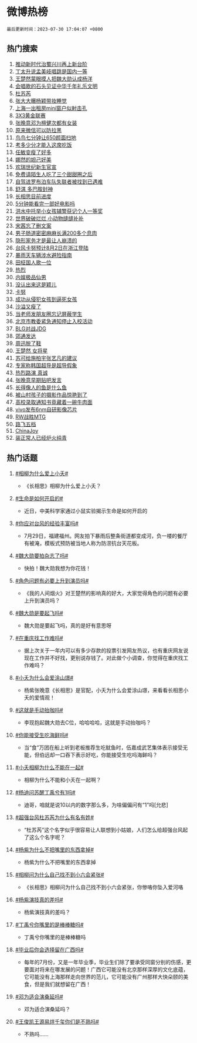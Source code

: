 # 微博热榜

`最后更新时间：2023-07-30 17:04:07 +0800`

## 热门搜索

1. [推动新时代治蜀兴川再上新台阶](https://m.weibo.cn/search?containerid=100103type%3D1%26t%3D10%26q%3D%23%E6%8E%A8%E5%8A%A8%E6%96%B0%E6%97%B6%E4%BB%A3%E6%B2%BB%E8%9C%80%E5%85%B4%E5%B7%9D%E5%86%8D%E4%B8%8A%E6%96%B0%E5%8F%B0%E9%98%B6%23&stream_entry_id=51&isnewpage=1&extparam=seat%3D1%26cate%3D10103%26dgr%3D0%26stream_entry_id%3D51%26filter_type%3Drealtimehot%26pos%3D0%26c_type%3D51%26display_time%3D1690707845%26pre_seqid%3D169070784573206408136&luicode=10000011&lfid=106003type%253D25%2526t%253D3%2526disable_hot%253D1%2526filter_type%253Drealtimehot)
1. [丁太升说孟美岐唱跳是国内一等](https://m.weibo.cn/search?containerid=100103type%3D1%26t%3D10%26q%3D%23%E4%B8%81%E5%A4%AA%E5%8D%87%E8%AF%B4%E5%AD%9F%E7%BE%8E%E5%B2%90%E5%94%B1%E8%B7%B3%E6%98%AF%E5%9B%BD%E5%86%85%E4%B8%80%E7%AD%89%23&stream_entry_id=31&isnewpage=1&extparam=seat%3D1%26cate%3D5001%26lcate%3D5001%26realpos%3D1%26filter_type%3Drealtimehot%26c_type%3D31%26dgr%3D0%26band_rank%3D1%26stream_entry_id%3D31%26q%3D%2523%25E4%25B8%2581%25E5%25A4%25AA%25E5%258D%2587%25E8%25AF%25B4%25E5%25AD%259F%25E7%25BE%258E%25E5%25B2%2590%25E5%2594%25B1%25E8%25B7%25B3%25E6%2598%25AF%25E5%259B%25BD%25E5%2586%2585%25E4%25B8%2580%25E7%25AD%2589%2523%26pos%3D0%26flag%3D2%26display_time%3D1690707845%26pre_seqid%3D169070784573206408136&luicode=10000011&lfid=106003type%253D25%2526t%253D3%2526disable_hot%253D1%2526filter_type%253Drealtimehot)
1. [王楚然蒙眼摸人把魏大勋认成杨洋](https://m.weibo.cn/search?containerid=100103type%3D1%26t%3D10%26q%3D%23%E7%8E%8B%E6%A5%9A%E7%84%B6%E8%92%99%E7%9C%BC%E6%91%B8%E4%BA%BA%E6%8A%8A%E9%AD%8F%E5%A4%A7%E5%8B%8B%E8%AE%A4%E6%88%90%E6%9D%A8%E6%B4%8B%23&stream_entry_id=31&isnewpage=1&extparam=seat%3D1%26cate%3D5001%26lcate%3D5001%26realpos%3D2%26filter_type%3Drealtimehot%26c_type%3D31%26dgr%3D0%26band_rank%3D2%26stream_entry_id%3D31%26q%3D%2523%25E7%258E%258B%25E6%25A5%259A%25E7%2584%25B6%25E8%2592%2599%25E7%259C%25BC%25E6%2591%25B8%25E4%25BA%25BA%25E6%258A%258A%25E9%25AD%258F%25E5%25A4%25A7%25E5%258B%258B%25E8%25AE%25A4%25E6%2588%2590%25E6%259D%25A8%25E6%25B4%258B%2523%26pos%3D1%26flag%3D1%26display_time%3D1690707845%26pre_seqid%3D169070784573206408136&luicode=10000011&lfid=106003type%253D25%2526t%253D3%2526disable_hot%253D1%2526filter_type%253Drealtimehot)
1. [会唱歌的石头见证中华千年礼乐文明](https://m.weibo.cn/search?containerid=100103type%3D1%26t%3D10%26q%3D%23%E4%BC%9A%E5%94%B1%E6%AD%8C%E7%9A%84%E7%9F%B3%E5%A4%B4%E8%A7%81%E8%AF%81%E4%B8%AD%E5%8D%8E%E5%8D%83%E5%B9%B4%E7%A4%BC%E4%B9%90%E6%96%87%E6%98%8E%23&stream_entry_id=31&isnewpage=1&extparam=seat%3D1%26cate%3D5001%26lcate%3D5001%26realpos%3D3%26filter_type%3Drealtimehot%26c_type%3D31%26dgr%3D0%26band_rank%3D3%26stream_entry_id%3D31%26q%3D%2523%25E4%25BC%259A%25E5%2594%25B1%25E6%25AD%258C%25E7%259A%2584%25E7%259F%25B3%25E5%25A4%25B4%25E8%25A7%2581%25E8%25AF%2581%25E4%25B8%25AD%25E5%258D%258E%25E5%258D%2583%25E5%25B9%25B4%25E7%25A4%25BC%25E4%25B9%2590%25E6%2596%2587%25E6%2598%258E%2523%26pos%3D2%26flag%3D0%26display_time%3D1690707845%26pre_seqid%3D169070784573206408136&luicode=10000011&lfid=106003type%253D25%2526t%253D3%2526disable_hot%253D1%2526filter_type%253Drealtimehot)
1. [杜苏芮](https://m.weibo.cn/search?containerid=100103type%3D1%26t%3D10%26q%3D%E6%9D%9C%E8%8B%8F%E8%8A%AE&stream_entry_id=31&isnewpage=1&extparam=seat%3D1%26cate%3D5001%26lcate%3D5001%26realpos%3D4%26filter_type%3Drealtimehot%26c_type%3D31%26dgr%3D0%26band_rank%3D4%26stream_entry_id%3D31%26q%3D%25E6%259D%259C%25E8%258B%258F%25E8%258A%25AE%26pos%3D3%26flag%3D1%26display_time%3D1690707845%26pre_seqid%3D169070784573206408136&luicode=10000011&lfid=106003type%253D25%2526t%253D3%2526disable_hot%253D1%2526filter_type%253Drealtimehot)
1. [张大大曝杨颖带妆睡觉](https://m.weibo.cn/search?containerid=100103type%3D1%26t%3D10%26q%3D%23%E5%BC%A0%E5%A4%A7%E5%A4%A7%E6%9B%9D%E6%9D%A8%E9%A2%96%E5%B8%A6%E5%A6%86%E7%9D%A1%E8%A7%89%23&stream_entry_id=31&isnewpage=1&extparam=seat%3D1%26cate%3D5001%26lcate%3D5001%26realpos%3D5%26filter_type%3Drealtimehot%26c_type%3D31%26dgr%3D0%26band_rank%3D5%26stream_entry_id%3D31%26q%3D%2523%25E5%25BC%25A0%25E5%25A4%25A7%25E5%25A4%25A7%25E6%259B%259D%25E6%259D%25A8%25E9%25A2%2596%25E5%25B8%25A6%25E5%25A6%2586%25E7%259D%25A1%25E8%25A7%2589%2523%26pos%3D4%26flag%3D2%26display_time%3D1690707845%26pre_seqid%3D169070784573206408136&luicode=10000011&lfid=106003type%253D25%2526t%253D3%2526disable_hot%253D1%2526filter_type%253Drealtimehot)
1. [上海一出租房mini窗户似射击孔](https://m.weibo.cn/search?containerid=100103type%3D1%26t%3D10%26q%3D%23%E4%B8%8A%E6%B5%B7%E4%B8%80%E5%87%BA%E7%A7%9F%E6%88%BFmini%E7%AA%97%E6%88%B7%E4%BC%BC%E5%B0%84%E5%87%BB%E5%AD%94%23&stream_entry_id=31&isnewpage=1&extparam=seat%3D1%26cate%3D5001%26lcate%3D5001%26realpos%3D6%26filter_type%3Drealtimehot%26c_type%3D31%26dgr%3D0%26band_rank%3D6%26stream_entry_id%3D31%26q%3D%2523%25E4%25B8%258A%25E6%25B5%25B7%25E4%25B8%2580%25E5%2587%25BA%25E7%25A7%259F%25E6%2588%25BFmini%25E7%25AA%2597%25E6%2588%25B7%25E4%25BC%25BC%25E5%25B0%2584%25E5%2587%25BB%25E5%25AD%2594%2523%26pos%3D5%26flag%3D2%26display_time%3D1690707845%26pre_seqid%3D169070784573206408136&luicode=10000011&lfid=106003type%253D25%2526t%253D3%2526disable_hot%253D1%2526filter_type%253Drealtimehot)
1. [3X3黄金联赛](https://m.weibo.cn/search?containerid=100103type%3D1%26t%3D10%26q%3D%233X3%E9%BB%84%E9%87%91%E8%81%94%E8%B5%9B%23&stream_entry_id=31&isnewpage=1&extparam=seat%3D1%26cate%3D5001%26lcate%3D5001%26filter_type%3Drealtimehot%26adid%3D197834%26q%3D%25233X3%25E9%25BB%2584%25E9%2587%2591%25E8%2581%2594%25E8%25B5%259B%2523%26dgr%3D0%26c_type%3D31%26is_ad_pos%3D1%26topic_ad%3D1%26stream_entry_id%3D31%26band_rank%3D7%26pos%3D6%26display_time%3D1690707845%26pre_seqid%3D169070784573206408136&luicode=10000011&lfid=106003type%253D25%2526t%253D3%2526disable_hot%253D1%2526filter_type%253Drealtimehot)
1. [张晚意邓为檀健次都有女装](https://m.weibo.cn/search?containerid=100103type%3D1%26t%3D10%26q%3D%23%E5%BC%A0%E6%99%9A%E6%84%8F%E9%82%93%E4%B8%BA%E6%AA%80%E5%81%A5%E6%AC%A1%E9%83%BD%E6%9C%89%E5%A5%B3%E8%A3%85%23&stream_entry_id=31&isnewpage=1&extparam=seat%3D1%26cate%3D5001%26lcate%3D5001%26realpos%3D7%26filter_type%3Drealtimehot%26c_type%3D31%26dgr%3D0%26band_rank%3D7%26stream_entry_id%3D31%26q%3D%2523%25E5%25BC%25A0%25E6%2599%259A%25E6%2584%258F%25E9%2582%2593%25E4%25B8%25BA%25E6%25AA%2580%25E5%2581%25A5%25E6%25AC%25A1%25E9%2583%25BD%25E6%259C%2589%25E5%25A5%25B3%25E8%25A3%2585%2523%26pos%3D7%26flag%3D1%26display_time%3D1690707845%26pre_seqid%3D169070784573206408136&luicode=10000011&lfid=106003type%253D25%2526t%253D3%2526disable_hot%253D1%2526filter_type%253Drealtimehot)
1. [原来微信可以防拉黑](https://m.weibo.cn/search?containerid=100103type%3D1%26t%3D10%26q%3D%23%E5%8E%9F%E6%9D%A5%E5%BE%AE%E4%BF%A1%E5%8F%AF%E4%BB%A5%E9%98%B2%E6%8B%89%E9%BB%91%23&stream_entry_id=31&isnewpage=1&extparam=seat%3D1%26cate%3D5001%26lcate%3D5001%26realpos%3D8%26filter_type%3Drealtimehot%26c_type%3D31%26dgr%3D0%26band_rank%3D8%26stream_entry_id%3D31%26q%3D%2523%25E5%258E%259F%25E6%259D%25A5%25E5%25BE%25AE%25E4%25BF%25A1%25E5%258F%25AF%25E4%25BB%25A5%25E9%2598%25B2%25E6%258B%2589%25E9%25BB%2591%2523%26pos%3D8%26flag%3D16%26display_time%3D1690707845%26pre_seqid%3D169070784573206408136&luicode=10000011&lfid=106003type%253D25%2526t%253D3%2526disable_hot%253D1%2526filter_type%253Drealtimehot)
1. [鸟鸟七分钟让650颜面扫地](https://m.weibo.cn/search?containerid=100103type%3D1%26t%3D10%26q%3D%23%E9%B8%9F%E9%B8%9F%E4%B8%83%E5%88%86%E9%92%9F%E8%AE%A9650%E9%A2%9C%E9%9D%A2%E6%89%AB%E5%9C%B0%23&stream_entry_id=31&isnewpage=1&extparam=seat%3D1%26cate%3D5001%26lcate%3D5001%26realpos%3D9%26filter_type%3Drealtimehot%26c_type%3D31%26dgr%3D0%26band_rank%3D9%26stream_entry_id%3D31%26q%3D%2523%25E9%25B8%259F%25E9%25B8%259F%25E4%25B8%2583%25E5%2588%2586%25E9%2592%259F%25E8%25AE%25A9650%25E9%25A2%259C%25E9%259D%25A2%25E6%2589%25AB%25E5%259C%25B0%2523%26pos%3D9%26flag%3D0%26display_time%3D1690707845%26pre_seqid%3D169070784573206408136&luicode=10000011&lfid=106003type%253D25%2526t%253D3%2526disable_hot%253D1%2526filter_type%253Drealtimehot)
1. [考多少分才能入这席吃饭](https://m.weibo.cn/search?containerid=100103type%3D1%26t%3D10%26q%3D%23%E8%80%83%E5%A4%9A%E5%B0%91%E5%88%86%E6%89%8D%E8%83%BD%E5%85%A5%E8%BF%99%E5%B8%AD%E5%90%83%E9%A5%AD%23&stream_entry_id=31&isnewpage=1&extparam=seat%3D1%26cate%3D5001%26lcate%3D5001%26realpos%3D10%26filter_type%3Drealtimehot%26c_type%3D31%26dgr%3D0%26band_rank%3D10%26stream_entry_id%3D31%26q%3D%2523%25E8%2580%2583%25E5%25A4%259A%25E5%25B0%2591%25E5%2588%2586%25E6%2589%258D%25E8%2583%25BD%25E5%2585%25A5%25E8%25BF%2599%25E5%25B8%25AD%25E5%2590%2583%25E9%25A5%25AD%2523%26pos%3D10%26flag%3D0%26display_time%3D1690707845%26pre_seqid%3D169070784573206408136&luicode=10000011&lfid=106003type%253D25%2526t%253D3%2526disable_hot%253D1%2526filter_type%253Drealtimehot)
1. [任敏变瘦了好多](https://m.weibo.cn/search?containerid=100103type%3D1%26t%3D10%26q%3D%23%E4%BB%BB%E6%95%8F%E5%8F%98%E7%98%A6%E4%BA%86%E5%A5%BD%E5%A4%9A%23&stream_entry_id=31&isnewpage=1&extparam=seat%3D1%26cate%3D5001%26lcate%3D5001%26realpos%3D11%26filter_type%3Drealtimehot%26c_type%3D31%26dgr%3D0%26band_rank%3D11%26stream_entry_id%3D31%26q%3D%2523%25E4%25BB%25BB%25E6%2595%258F%25E5%258F%2598%25E7%2598%25A6%25E4%25BA%2586%25E5%25A5%25BD%25E5%25A4%259A%2523%26pos%3D11%26flag%3D1%26display_time%3D1690707845%26pre_seqid%3D169070784573206408136&luicode=10000011&lfid=106003type%253D25%2526t%253D3%2526disable_hot%253D1%2526filter_type%253Drealtimehot)
1. [娜然的妲己好美](https://m.weibo.cn/search?containerid=100103type%3D1%26t%3D10%26q%3D%E5%A8%9C%E7%84%B6%E7%9A%84%E5%A6%B2%E5%B7%B1%E5%A5%BD%E7%BE%8E&stream_entry_id=31&isnewpage=1&extparam=seat%3D1%26cate%3D5001%26lcate%3D5001%26realpos%3D12%26filter_type%3Drealtimehot%26c_type%3D31%26dgr%3D0%26band_rank%3D12%26stream_entry_id%3D31%26q%3D%25E5%25A8%259C%25E7%2584%25B6%25E7%259A%2584%25E5%25A6%25B2%25E5%25B7%25B1%25E5%25A5%25BD%25E7%25BE%258E%26pos%3D12%26flag%3D1%26display_time%3D1690707845%26pre_seqid%3D169070784573206408136&luicode=10000011&lfid=106003type%253D25%2526t%253D3%2526disable_hot%253D1%2526filter_type%253Drealtimehot)
1. [欢瑞世纪新生官宣](https://m.weibo.cn/search?containerid=100103type%3D1%26t%3D10%26q%3D%23%E6%AC%A2%E7%91%9E%E4%B8%96%E7%BA%AA%E6%96%B0%E7%94%9F%E5%AE%98%E5%AE%A3%23&stream_entry_id=31&isnewpage=1&extparam=seat%3D1%26cate%3D5001%26lcate%3D5001%26realpos%3D13%26filter_type%3Drealtimehot%26c_type%3D31%26dgr%3D0%26band_rank%3D13%26stream_entry_id%3D31%26q%3D%2523%25E6%25AC%25A2%25E7%2591%259E%25E4%25B8%2596%25E7%25BA%25AA%25E6%2596%25B0%25E7%2594%259F%25E5%25AE%2598%25E5%25AE%25A3%2523%26pos%3D13%26flag%3D0%26display_time%3D1690707845%26pre_seqid%3D169070784573206408136&luicode=10000011&lfid=106003type%253D25%2526t%253D3%2526disable_hot%253D1%2526filter_type%253Drealtimehot)
1. [免费请陌生人吃了三个甜甜圈之后](https://m.weibo.cn/search?containerid=100103type%3D1%26t%3D10%26q%3D%E5%85%8D%E8%B4%B9%E8%AF%B7%E9%99%8C%E7%94%9F%E4%BA%BA%E5%90%83%E4%BA%86%E4%B8%89%E4%B8%AA%E7%94%9C%E7%94%9C%E5%9C%88%E4%B9%8B%E5%90%8E&stream_entry_id=31&isnewpage=1&extparam=seat%3D1%26cate%3D5001%26lcate%3D5001%26realpos%3D14%26filter_type%3Drealtimehot%26c_type%3D31%26dgr%3D0%26band_rank%3D14%26stream_entry_id%3D31%26q%3D%25E5%2585%258D%25E8%25B4%25B9%25E8%25AF%25B7%25E9%2599%258C%25E7%2594%259F%25E4%25BA%25BA%25E5%2590%2583%25E4%25BA%2586%25E4%25B8%2589%25E4%25B8%25AA%25E7%2594%259C%25E7%2594%259C%25E5%259C%2588%25E4%25B9%258B%25E5%2590%258E%26pos%3D14%26flag%3D0%26display_time%3D1690707845%26pre_seqid%3D169070784573206408136&luicode=10000011&lfid=106003type%253D25%2526t%253D3%2526disable_hot%253D1%2526filter_type%253Drealtimehot)
1. [自驾进罗布泊车队失联者被找到已遇难](https://m.weibo.cn/search?containerid=100103type%3D1%26t%3D10%26q%3D%23%E8%87%AA%E9%A9%BE%E8%BF%9B%E7%BD%97%E5%B8%83%E6%B3%8A%E8%BD%A6%E9%98%9F%E5%A4%B1%E8%81%94%E8%80%85%E8%A2%AB%E6%89%BE%E5%88%B0%E5%B7%B2%E9%81%87%E9%9A%BE%23&stream_entry_id=31&isnewpage=1&extparam=seat%3D1%26cate%3D5001%26lcate%3D5001%26realpos%3D15%26filter_type%3Drealtimehot%26c_type%3D31%26dgr%3D0%26band_rank%3D15%26stream_entry_id%3D31%26q%3D%2523%25E8%2587%25AA%25E9%25A9%25BE%25E8%25BF%259B%25E7%25BD%2597%25E5%25B8%2583%25E6%25B3%258A%25E8%25BD%25A6%25E9%2598%259F%25E5%25A4%25B1%25E8%2581%2594%25E8%2580%2585%25E8%25A2%25AB%25E6%2589%25BE%25E5%2588%25B0%25E5%25B7%25B2%25E9%2581%2587%25E9%259A%25BE%2523%26pos%3D15%26flag%3D0%26display_time%3D1690707845%26pre_seqid%3D169070784573206408136&luicode=10000011&lfid=106003type%253D25%2526t%253D3%2526disable_hot%253D1%2526filter_type%253Drealtimehot)
1. [舒淇 多巴胺封神](https://m.weibo.cn/search?containerid=100103type%3D1%26t%3D10%26q%3D%E8%88%92%E6%B7%87+%E5%A4%9A%E5%B7%B4%E8%83%BA%E5%B0%81%E7%A5%9E&stream_entry_id=31&isnewpage=1&extparam=seat%3D1%26cate%3D5001%26lcate%3D5001%26realpos%3D16%26filter_type%3Drealtimehot%26c_type%3D31%26dgr%3D0%26band_rank%3D16%26stream_entry_id%3D31%26q%3D%25E8%2588%2592%25E6%25B7%2587%2520%25E5%25A4%259A%25E5%25B7%25B4%25E8%2583%25BA%25E5%25B0%2581%25E7%25A5%259E%26pos%3D16%26flag%3D0%26display_time%3D1690707845%26pre_seqid%3D169070784573206408136&luicode=10000011&lfid=106003type%253D25%2526t%253D3%2526disable_hot%253D1%2526filter_type%253Drealtimehot)
1. [长相思目前进度](https://m.weibo.cn/search?containerid=100103type%3D1%26t%3D10%26q%3D%23%E9%95%BF%E7%9B%B8%E6%80%9D%E7%9B%AE%E5%89%8D%E8%BF%9B%E5%BA%A6%23&stream_entry_id=31&isnewpage=1&extparam=seat%3D1%26cate%3D5001%26lcate%3D5001%26realpos%3D17%26filter_type%3Drealtimehot%26c_type%3D31%26dgr%3D0%26band_rank%3D17%26stream_entry_id%3D31%26q%3D%2523%25E9%2595%25BF%25E7%259B%25B8%25E6%2580%259D%25E7%259B%25AE%25E5%2589%258D%25E8%25BF%259B%25E5%25BA%25A6%2523%26pos%3D17%26flag%3D0%26display_time%3D1690707845%26pre_seqid%3D169070784573206408136&luicode=10000011&lfid=106003type%253D25%2526t%253D3%2526disable_hot%253D1%2526filter_type%253Drealtimehot)
1. [5分钟能看完一部好电影吗](https://m.weibo.cn/search?containerid=100103type%3D1%26t%3D10%26q%3D%235%E5%88%86%E9%92%9F%E8%83%BD%E7%9C%8B%E5%AE%8C%E4%B8%80%E9%83%A8%E5%A5%BD%E7%94%B5%E5%BD%B1%E5%90%97%23&stream_entry_id=31&isnewpage=1&extparam=seat%3D1%26cate%3D5001%26lcate%3D5001%26realpos%3D18%26filter_type%3Drealtimehot%26c_type%3D31%26dgr%3D0%26adid%3D197947%26band_rank%3D18%26stream_entry_id%3D31%26q%3D%25235%25E5%2588%2586%25E9%2592%259F%25E8%2583%25BD%25E7%259C%258B%25E5%25AE%258C%25E4%25B8%2580%25E9%2583%25A8%25E5%25A5%25BD%25E7%2594%25B5%25E5%25BD%25B1%25E5%2590%2597%2523%26pos%3D18%26flag%3D0%26display_time%3D1690707845%26pre_seqid%3D169070784573206408136&luicode=10000011&lfid=106003type%253D25%2526t%253D3%2526disable_hot%253D1%2526filter_type%253Drealtimehot)
1. [洪水中托举小女孩辅警获记个人一等奖](https://m.weibo.cn/search?containerid=100103type%3D1%26t%3D10%26q%3D%23%E6%B4%AA%E6%B0%B4%E4%B8%AD%E6%89%98%E4%B8%BE%E5%B0%8F%E5%A5%B3%E5%AD%A9%E8%BE%85%E8%AD%A6%E8%8E%B7%E8%AE%B0%E4%B8%AA%E4%BA%BA%E4%B8%80%E7%AD%89%E5%A5%96%23&stream_entry_id=31&isnewpage=1&extparam=seat%3D1%26cate%3D5001%26lcate%3D5001%26realpos%3D19%26filter_type%3Drealtimehot%26c_type%3D31%26dgr%3D0%26band_rank%3D19%26stream_entry_id%3D31%26q%3D%2523%25E6%25B4%25AA%25E6%25B0%25B4%25E4%25B8%25AD%25E6%2589%2598%25E4%25B8%25BE%25E5%25B0%258F%25E5%25A5%25B3%25E5%25AD%25A9%25E8%25BE%2585%25E8%25AD%25A6%25E8%258E%25B7%25E8%25AE%25B0%25E4%25B8%25AA%25E4%25BA%25BA%25E4%25B8%2580%25E7%25AD%2589%25E5%25A5%2596%2523%26pos%3D19%26flag%3D32768%26display_time%3D1690707845%26pre_seqid%3D169070784573206408136&luicode=10000011&lfid=106003type%253D25%2526t%253D3%2526disable_hot%253D1%2526filter_type%253Drealtimehot)
1. [世界破破烂烂 小动物缝缝补补](https://m.weibo.cn/search?containerid=100103type%3D1%26t%3D10%26q%3D%E4%B8%96%E7%95%8C%E7%A0%B4%E7%A0%B4%E7%83%82%E7%83%82+%E5%B0%8F%E5%8A%A8%E7%89%A9%E7%BC%9D%E7%BC%9D%E8%A1%A5%E8%A1%A5&stream_entry_id=31&isnewpage=1&extparam=seat%3D1%26cate%3D5001%26lcate%3D5001%26realpos%3D20%26filter_type%3Drealtimehot%26c_type%3D31%26dgr%3D0%26band_rank%3D20%26stream_entry_id%3D31%26q%3D%25E4%25B8%2596%25E7%2595%258C%25E7%25A0%25B4%25E7%25A0%25B4%25E7%2583%2582%25E7%2583%2582%2520%25E5%25B0%258F%25E5%258A%25A8%25E7%2589%25A9%25E7%25BC%259D%25E7%25BC%259D%25E8%25A1%25A5%25E8%25A1%25A5%26pos%3D20%26flag%3D0%26display_time%3D1690707845%26pre_seqid%3D169070784573206408136&luicode=10000011&lfid=106003type%253D25%2526t%253D3%2526disable_hot%253D1%2526filter_type%253Drealtimehot)
1. [宋茜忘了删文案](https://m.weibo.cn/search?containerid=100103type%3D1%26t%3D10%26q%3D%23%E5%AE%8B%E8%8C%9C%E5%BF%98%E4%BA%86%E5%88%A0%E6%96%87%E6%A1%88%23&stream_entry_id=31&isnewpage=1&extparam=seat%3D1%26cate%3D5001%26lcate%3D5001%26realpos%3D21%26filter_type%3Drealtimehot%26c_type%3D31%26dgr%3D0%26band_rank%3D21%26stream_entry_id%3D31%26q%3D%2523%25E5%25AE%258B%25E8%258C%259C%25E5%25BF%2598%25E4%25BA%2586%25E5%2588%25A0%25E6%2596%2587%25E6%25A1%2588%2523%26pos%3D21%26flag%3D0%26display_time%3D1690707845%26pre_seqid%3D169070784573206408136&luicode=10000011&lfid=106003type%253D25%2526t%253D3%2526disable_hot%253D1%2526filter_type%253Drealtimehot)
1. [男子肠道密密麻麻长满200多个息肉](https://m.weibo.cn/search?containerid=100103type%3D1%26t%3D10%26q%3D%23%E7%94%B7%E5%AD%90%E8%82%A0%E9%81%93%E5%AF%86%E5%AF%86%E9%BA%BB%E9%BA%BB%E9%95%BF%E6%BB%A1200%E5%A4%9A%E4%B8%AA%E6%81%AF%E8%82%89%23&stream_entry_id=31&isnewpage=1&extparam=seat%3D1%26cate%3D5001%26lcate%3D5001%26realpos%3D22%26filter_type%3Drealtimehot%26c_type%3D31%26dgr%3D0%26band_rank%3D22%26stream_entry_id%3D31%26q%3D%2523%25E7%2594%25B7%25E5%25AD%2590%25E8%2582%25A0%25E9%2581%2593%25E5%25AF%2586%25E5%25AF%2586%25E9%25BA%25BB%25E9%25BA%25BB%25E9%2595%25BF%25E6%25BB%25A1200%25E5%25A4%259A%25E4%25B8%25AA%25E6%2581%25AF%25E8%2582%2589%2523%26pos%3D22%26flag%3D0%26display_time%3D1690707845%26pre_seqid%3D169070784573206408136&luicode=10000011&lfid=106003type%253D25%2526t%253D3%2526disable_hot%253D1%2526filter_type%253Drealtimehot)
1. [隐形家务才是最让人崩溃的](https://m.weibo.cn/search?containerid=100103type%3D1%26t%3D10%26q%3D%23%E9%9A%90%E5%BD%A2%E5%AE%B6%E5%8A%A1%E6%89%8D%E6%98%AF%E6%9C%80%E8%AE%A9%E4%BA%BA%E5%B4%A9%E6%BA%83%E7%9A%84%23&stream_entry_id=31&isnewpage=1&extparam=seat%3D1%26cate%3D5001%26lcate%3D5001%26realpos%3D23%26filter_type%3Drealtimehot%26c_type%3D31%26dgr%3D0%26band_rank%3D23%26stream_entry_id%3D31%26q%3D%2523%25E9%259A%2590%25E5%25BD%25A2%25E5%25AE%25B6%25E5%258A%25A1%25E6%2589%258D%25E6%2598%25AF%25E6%259C%2580%25E8%25AE%25A9%25E4%25BA%25BA%25E5%25B4%25A9%25E6%25BA%2583%25E7%259A%2584%2523%26pos%3D23%26flag%3D1%26display_time%3D1690707845%26pre_seqid%3D169070784573206408136&luicode=10000011&lfid=106003type%253D25%2526t%253D3%2526disable_hot%253D1%2526filter_type%253Drealtimehot)
1. [台风卡努预计8月2日在浙江登陆](https://m.weibo.cn/search?containerid=100103type%3D1%26t%3D10%26q%3D%23%E5%8F%B0%E9%A3%8E%E5%8D%A1%E5%8A%AA%E9%A2%84%E8%AE%A18%E6%9C%882%E6%97%A5%E5%9C%A8%E6%B5%99%E6%B1%9F%E7%99%BB%E9%99%86%23&stream_entry_id=31&isnewpage=1&extparam=seat%3D1%26cate%3D5001%26lcate%3D5001%26realpos%3D24%26filter_type%3Drealtimehot%26c_type%3D31%26dgr%3D0%26band_rank%3D24%26stream_entry_id%3D31%26q%3D%2523%25E5%258F%25B0%25E9%25A3%258E%25E5%258D%25A1%25E5%258A%25AA%25E9%25A2%2584%25E8%25AE%25A18%25E6%259C%25882%25E6%2597%25A5%25E5%259C%25A8%25E6%25B5%2599%25E6%25B1%259F%25E7%2599%25BB%25E9%2599%2586%2523%26pos%3D24%26flag%3D0%26display_time%3D1690707845%26pre_seqid%3D169070784573206408136&luicode=10000011&lfid=106003type%253D25%2526t%253D3%2526disable_hot%253D1%2526filter_type%253Drealtimehot)
1. [暴雨天车辆涉水避险指南](https://m.weibo.cn/search?containerid=100103type%3D1%26t%3D10%26q%3D%23%E6%9A%B4%E9%9B%A8%E5%A4%A9%E8%BD%A6%E8%BE%86%E6%B6%89%E6%B0%B4%E9%81%BF%E9%99%A9%E6%8C%87%E5%8D%97%23&stream_entry_id=31&isnewpage=1&extparam=seat%3D1%26cate%3D5001%26lcate%3D5001%26realpos%3D25%26filter_type%3Drealtimehot%26c_type%3D31%26dgr%3D0%26band_rank%3D25%26stream_entry_id%3D31%26q%3D%2523%25E6%259A%25B4%25E9%259B%25A8%25E5%25A4%25A9%25E8%25BD%25A6%25E8%25BE%2586%25E6%25B6%2589%25E6%25B0%25B4%25E9%2581%25BF%25E9%2599%25A9%25E6%258C%2587%25E5%258D%2597%2523%26pos%3D25%26flag%3D1%26display_time%3D1690707845%26pre_seqid%3D169070784573206408136&luicode=10000011&lfid=106003type%253D25%2526t%253D3%2526disable_hot%253D1%2526filter_type%253Drealtimehot)
1. [田柾国人歌一位](https://m.weibo.cn/search?containerid=100103type%3D1%26t%3D10%26q%3D%23%E7%94%B0%E6%9F%BE%E5%9B%BD%E4%BA%BA%E6%AD%8C%E4%B8%80%E4%BD%8D%23&stream_entry_id=31&isnewpage=1&extparam=seat%3D1%26cate%3D5001%26lcate%3D5001%26realpos%3D26%26filter_type%3Drealtimehot%26c_type%3D31%26dgr%3D0%26band_rank%3D26%26stream_entry_id%3D31%26q%3D%2523%25E7%2594%25B0%25E6%259F%25BE%25E5%259B%25BD%25E4%25BA%25BA%25E6%25AD%258C%25E4%25B8%2580%25E4%25BD%258D%2523%26pos%3D26%26flag%3D1%26display_time%3D1690707845%26pre_seqid%3D169070784573206408136&luicode=10000011&lfid=106003type%253D25%2526t%253D3%2526disable_hot%253D1%2526filter_type%253Drealtimehot)
1. [热烈](https://m.weibo.cn/search?containerid=100103type%3D1%26t%3D10%26q%3D%E7%83%AD%E7%83%88&stream_entry_id=31&isnewpage=1&extparam=seat%3D1%26cate%3D5001%26lcate%3D5001%26realpos%3D27%26filter_type%3Drealtimehot%26c_type%3D31%26dgr%3D0%26band_rank%3D27%26stream_entry_id%3D31%26q%3D%25E7%2583%25AD%25E7%2583%2588%26pos%3D27%26flag%3D1%26display_time%3D1690707845%26pre_seqid%3D169070784573206408136&luicode=10000011&lfid=106003type%253D25%2526t%253D3%2526disable_hot%253D1%2526filter_type%253Drealtimehot)
1. [内娱极品仙男](https://m.weibo.cn/search?containerid=100103type%3D1%26t%3D10%26q%3D%23%E5%86%85%E5%A8%B1%E6%9E%81%E5%93%81%E4%BB%99%E7%94%B7%23&stream_entry_id=31&isnewpage=1&extparam=seat%3D1%26cate%3D5001%26lcate%3D5001%26realpos%3D28%26filter_type%3Drealtimehot%26c_type%3D31%26dgr%3D0%26band_rank%3D28%26stream_entry_id%3D31%26q%3D%2523%25E5%2586%2585%25E5%25A8%25B1%25E6%259E%2581%25E5%2593%2581%25E4%25BB%2599%25E7%2594%25B7%2523%26pos%3D28%26flag%3D0%26display_time%3D1690707845%26pre_seqid%3D169070784573206408136&luicode=10000011&lfid=106003type%253D25%2526t%253D3%2526disable_hot%253D1%2526filter_type%253Drealtimehot)
1. [没认出来这是颖儿](https://m.weibo.cn/search?containerid=100103type%3D1%26t%3D10%26q%3D%23%E6%B2%A1%E8%AE%A4%E5%87%BA%E6%9D%A5%E8%BF%99%E6%98%AF%E9%A2%96%E5%84%BF%23&stream_entry_id=31&isnewpage=1&extparam=seat%3D1%26cate%3D5001%26lcate%3D5001%26realpos%3D29%26filter_type%3Drealtimehot%26c_type%3D31%26dgr%3D0%26band_rank%3D29%26stream_entry_id%3D31%26q%3D%2523%25E6%25B2%25A1%25E8%25AE%25A4%25E5%2587%25BA%25E6%259D%25A5%25E8%25BF%2599%25E6%2598%25AF%25E9%25A2%2596%25E5%2584%25BF%2523%26pos%3D29%26flag%3D0%26display_time%3D1690707845%26pre_seqid%3D169070784573206408136&luicode=10000011&lfid=106003type%253D25%2526t%253D3%2526disable_hot%253D1%2526filter_type%253Drealtimehot)
1. [卡努](https://m.weibo.cn/search?containerid=100103type%3D1%26t%3D10%26q%3D%E5%8D%A1%E5%8A%AA&stream_entry_id=31&isnewpage=1&extparam=seat%3D1%26cate%3D5001%26lcate%3D5001%26realpos%3D30%26filter_type%3Drealtimehot%26c_type%3D31%26dgr%3D0%26band_rank%3D30%26stream_entry_id%3D31%26q%3D%25E5%258D%25A1%25E5%258A%25AA%26pos%3D30%26flag%3D0%26display_time%3D1690707845%26pre_seqid%3D169070784573206408136&luicode=10000011&lfid=106003type%253D25%2526t%253D3%2526disable_hot%253D1%2526filter_type%253Drealtimehot)
1. [成功从侵犯女孩到逼死女孩](https://m.weibo.cn/search?containerid=100103type%3D1%26t%3D10%26q%3D%23%E6%88%90%E5%8A%9F%E4%BB%8E%E4%BE%B5%E7%8A%AF%E5%A5%B3%E5%AD%A9%E5%88%B0%E9%80%BC%E6%AD%BB%E5%A5%B3%E5%AD%A9%23&stream_entry_id=31&isnewpage=1&extparam=seat%3D1%26cate%3D5001%26lcate%3D5001%26realpos%3D31%26filter_type%3Drealtimehot%26c_type%3D31%26dgr%3D0%26band_rank%3D31%26stream_entry_id%3D31%26q%3D%2523%25E6%2588%2590%25E5%258A%259F%25E4%25BB%258E%25E4%25BE%25B5%25E7%258A%25AF%25E5%25A5%25B3%25E5%25AD%25A9%25E5%2588%25B0%25E9%2580%25BC%25E6%25AD%25BB%25E5%25A5%25B3%25E5%25AD%25A9%2523%26pos%3D31%26flag%3D0%26display_time%3D1690707845%26pre_seqid%3D169070784573206408136&luicode=10000011&lfid=106003type%253D25%2526t%253D3%2526disable_hot%253D1%2526filter_type%253Drealtimehot)
1. [沙溢又瘦了](https://m.weibo.cn/search?containerid=100103type%3D1%26t%3D10%26q%3D%23%E6%B2%99%E6%BA%A2%E5%8F%88%E7%98%A6%E4%BA%86%23&stream_entry_id=31&isnewpage=1&extparam=seat%3D1%26cate%3D5001%26lcate%3D5001%26realpos%3D32%26filter_type%3Drealtimehot%26c_type%3D31%26dgr%3D0%26band_rank%3D32%26stream_entry_id%3D31%26q%3D%2523%25E6%25B2%2599%25E6%25BA%25A2%25E5%258F%2588%25E7%2598%25A6%25E4%25BA%2586%2523%26pos%3D32%26flag%3D1%26display_time%3D1690707845%26pre_seqid%3D169070784573206408136&luicode=10000011&lfid=106003type%253D25%2526t%253D3%2526disable_hot%253D1%2526filter_type%253Drealtimehot)
1. [当老师发朋友圈忘记屏蔽学生](https://m.weibo.cn/search?containerid=100103type%3D1%26t%3D10%26q%3D%23%E5%BD%93%E8%80%81%E5%B8%88%E5%8F%91%E6%9C%8B%E5%8F%8B%E5%9C%88%E5%BF%98%E8%AE%B0%E5%B1%8F%E8%94%BD%E5%AD%A6%E7%94%9F%23&stream_entry_id=31&isnewpage=1&extparam=seat%3D1%26cate%3D5001%26lcate%3D5001%26realpos%3D33%26filter_type%3Drealtimehot%26c_type%3D31%26dgr%3D0%26band_rank%3D33%26stream_entry_id%3D31%26q%3D%2523%25E5%25BD%2593%25E8%2580%2581%25E5%25B8%2588%25E5%258F%2591%25E6%259C%258B%25E5%258F%258B%25E5%259C%2588%25E5%25BF%2598%25E8%25AE%25B0%25E5%25B1%258F%25E8%2594%25BD%25E5%25AD%25A6%25E7%2594%259F%2523%26pos%3D33%26flag%3D1%26display_time%3D1690707845%26pre_seqid%3D169070784573206408136&luicode=10000011&lfid=106003type%253D25%2526t%253D3%2526disable_hot%253D1%2526filter_type%253Drealtimehot)
1. [北京市教委紧急通知停止入校活动](https://m.weibo.cn/search?containerid=100103type%3D1%26t%3D10%26q%3D%23%E5%8C%97%E4%BA%AC%E5%B8%82%E6%95%99%E5%A7%94%E7%B4%A7%E6%80%A5%E9%80%9A%E7%9F%A5%E5%81%9C%E6%AD%A2%E5%85%A5%E6%A0%A1%E6%B4%BB%E5%8A%A8%23&stream_entry_id=31&isnewpage=1&extparam=seat%3D1%26cate%3D5001%26lcate%3D5001%26realpos%3D34%26filter_type%3Drealtimehot%26c_type%3D31%26dgr%3D0%26band_rank%3D34%26stream_entry_id%3D31%26q%3D%2523%25E5%258C%2597%25E4%25BA%25AC%25E5%25B8%2582%25E6%2595%2599%25E5%25A7%2594%25E7%25B4%25A7%25E6%2580%25A5%25E9%2580%259A%25E7%259F%25A5%25E5%2581%259C%25E6%25AD%25A2%25E5%2585%25A5%25E6%25A0%25A1%25E6%25B4%25BB%25E5%258A%25A8%2523%26pos%3D34%26flag%3D1%26display_time%3D1690707845%26pre_seqid%3D169070784573206408136&luicode=10000011&lfid=106003type%253D25%2526t%253D3%2526disable_hot%253D1%2526filter_type%253Drealtimehot)
1. [BLG对战JDG](https://m.weibo.cn/search?containerid=100103type%3D1%26t%3D10%26q%3D%23BLG%E5%AF%B9%E6%88%98JDG%23&stream_entry_id=31&isnewpage=1&extparam=seat%3D1%26cate%3D5001%26lcate%3D5001%26realpos%3D35%26filter_type%3Drealtimehot%26c_type%3D31%26dgr%3D0%26band_rank%3D35%26stream_entry_id%3D31%26q%3D%2523BLG%25E5%25AF%25B9%25E6%2588%2598JDG%2523%26pos%3D35%26flag%3D1%26display_time%3D1690707845%26pre_seqid%3D169070784573206408136&luicode=10000011&lfid=106003type%253D25%2526t%253D3%2526disable_hot%253D1%2526filter_type%253Drealtimehot)
1. [郊通发达](https://m.weibo.cn/search?containerid=100103type%3D1%26t%3D10%26q%3D%E9%83%8A%E9%80%9A%E5%8F%91%E8%BE%BE&stream_entry_id=31&isnewpage=1&extparam=seat%3D1%26cate%3D5001%26lcate%3D5001%26realpos%3D36%26filter_type%3Drealtimehot%26c_type%3D31%26dgr%3D0%26band_rank%3D36%26stream_entry_id%3D31%26q%3D%25E9%2583%258A%25E9%2580%259A%25E5%258F%2591%25E8%25BE%25BE%26pos%3D36%26flag%3D0%26display_time%3D1690707845%26pre_seqid%3D169070784573206408136&luicode=10000011&lfid=106003type%253D25%2526t%253D3%2526disable_hot%253D1%2526filter_type%253Drealtimehot)
1. [周迅脱了鞋](https://m.weibo.cn/search?containerid=100103type%3D1%26t%3D10%26q%3D%23%E5%91%A8%E8%BF%85%E8%84%B1%E4%BA%86%E9%9E%8B%23&stream_entry_id=31&isnewpage=1&extparam=seat%3D1%26cate%3D5001%26lcate%3D5001%26realpos%3D37%26filter_type%3Drealtimehot%26c_type%3D31%26dgr%3D0%26band_rank%3D37%26stream_entry_id%3D31%26q%3D%2523%25E5%2591%25A8%25E8%25BF%2585%25E8%2584%25B1%25E4%25BA%2586%25E9%259E%258B%2523%26pos%3D37%26flag%3D1%26display_time%3D1690707845%26pre_seqid%3D169070784573206408136&luicode=10000011&lfid=106003type%253D25%2526t%253D3%2526disable_hot%253D1%2526filter_type%253Drealtimehot)
1. [王楚然 女将星](https://m.weibo.cn/search?containerid=100103type%3D1%26t%3D10%26q%3D%E7%8E%8B%E6%A5%9A%E7%84%B6+%E5%A5%B3%E5%B0%86%E6%98%9F&stream_entry_id=31&isnewpage=1&extparam=seat%3D1%26cate%3D5001%26lcate%3D5001%26realpos%3D38%26filter_type%3Drealtimehot%26c_type%3D31%26dgr%3D0%26band_rank%3D38%26stream_entry_id%3D31%26q%3D%25E7%258E%258B%25E6%25A5%259A%25E7%2584%25B6%2520%25E5%25A5%25B3%25E5%25B0%2586%25E6%2598%259F%26pos%3D38%26flag%3D0%26display_time%3D1690707845%26pre_seqid%3D169070784573206408136&luicode=10000011&lfid=106003type%253D25%2526t%253D3%2526disable_hot%253D1%2526filter_type%253Drealtimehot)
1. [苏可给施柏宇张艺凡的建议](https://m.weibo.cn/search?containerid=100103type%3D1%26t%3D10%26q%3D%23%E8%8B%8F%E5%8F%AF%E7%BB%99%E6%96%BD%E6%9F%8F%E5%AE%87%E5%BC%A0%E8%89%BA%E5%87%A1%E7%9A%84%E5%BB%BA%E8%AE%AE%23&stream_entry_id=31&isnewpage=1&extparam=seat%3D1%26cate%3D5001%26lcate%3D5001%26realpos%3D39%26filter_type%3Drealtimehot%26c_type%3D31%26dgr%3D0%26band_rank%3D39%26stream_entry_id%3D31%26q%3D%2523%25E8%258B%258F%25E5%258F%25AF%25E7%25BB%2599%25E6%2596%25BD%25E6%259F%258F%25E5%25AE%2587%25E5%25BC%25A0%25E8%2589%25BA%25E5%2587%25A1%25E7%259A%2584%25E5%25BB%25BA%25E8%25AE%25AE%2523%26pos%3D39%26flag%3D0%26display_time%3D1690707845%26pre_seqid%3D169070784573206408136&luicode=10000011&lfid=106003type%253D25%2526t%253D3%2526disable_hot%253D1%2526filter_type%253Drealtimehot)
1. [专家称韩国超导是超导假象](https://m.weibo.cn/search?containerid=100103type%3D1%26t%3D10%26q%3D%23%E4%B8%93%E5%AE%B6%E7%A7%B0%E9%9F%A9%E5%9B%BD%E8%B6%85%E5%AF%BC%E6%98%AF%E8%B6%85%E5%AF%BC%E5%81%87%E8%B1%A1%23&stream_entry_id=31&isnewpage=1&extparam=seat%3D1%26cate%3D5001%26lcate%3D5001%26realpos%3D40%26filter_type%3Drealtimehot%26c_type%3D31%26dgr%3D0%26band_rank%3D40%26stream_entry_id%3D31%26q%3D%2523%25E4%25B8%2593%25E5%25AE%25B6%25E7%25A7%25B0%25E9%259F%25A9%25E5%259B%25BD%25E8%25B6%2585%25E5%25AF%25BC%25E6%2598%25AF%25E8%25B6%2585%25E5%25AF%25BC%25E5%2581%2587%25E8%25B1%25A1%2523%26pos%3D40%26flag%3D0%26display_time%3D1690707845%26pre_seqid%3D169070784573206408136&luicode=10000011&lfid=106003type%253D25%2526t%253D3%2526disable_hot%253D1%2526filter_type%253Drealtimehot)
1. [热烈路演 真诚](https://m.weibo.cn/search?containerid=100103type%3D1%26t%3D10%26q%3D%E7%83%AD%E7%83%88%E8%B7%AF%E6%BC%94+%E7%9C%9F%E8%AF%9A&stream_entry_id=31&isnewpage=1&extparam=seat%3D1%26cate%3D5001%26lcate%3D5001%26realpos%3D41%26filter_type%3Drealtimehot%26c_type%3D31%26dgr%3D0%26band_rank%3D41%26stream_entry_id%3D31%26q%3D%25E7%2583%25AD%25E7%2583%2588%25E8%25B7%25AF%25E6%25BC%2594%2520%25E7%259C%259F%25E8%25AF%259A%26pos%3D41%26flag%3D0%26display_time%3D1690707845%26pre_seqid%3D169070784573206408136&luicode=10000011&lfid=106003type%253D25%2526t%253D3%2526disable_hot%253D1%2526filter_type%253Drealtimehot)
1. [张晚意早期贴吧发言](https://m.weibo.cn/search?containerid=100103type%3D1%26t%3D10%26q%3D%23%E5%BC%A0%E6%99%9A%E6%84%8F%E6%97%A9%E6%9C%9F%E8%B4%B4%E5%90%A7%E5%8F%91%E8%A8%80%23&stream_entry_id=31&isnewpage=1&extparam=seat%3D1%26cate%3D5001%26lcate%3D5001%26realpos%3D42%26filter_type%3Drealtimehot%26c_type%3D31%26dgr%3D0%26band_rank%3D42%26stream_entry_id%3D31%26q%3D%2523%25E5%25BC%25A0%25E6%2599%259A%25E6%2584%258F%25E6%2597%25A9%25E6%259C%259F%25E8%25B4%25B4%25E5%2590%25A7%25E5%258F%2591%25E8%25A8%2580%2523%26pos%3D42%26flag%3D0%26display_time%3D1690707845%26pre_seqid%3D169070784573206408136&luicode=10000011&lfid=106003type%253D25%2526t%253D3%2526disable_hot%253D1%2526filter_type%253Drealtimehot)
1. [长得像人的鱼是什么鱼](https://m.weibo.cn/search?containerid=100103type%3D1%26t%3D10%26q%3D%23%E9%95%BF%E5%BE%97%E5%83%8F%E4%BA%BA%E7%9A%84%E9%B1%BC%E6%98%AF%E4%BB%80%E4%B9%88%E9%B1%BC%23&stream_entry_id=31&isnewpage=1&extparam=seat%3D1%26cate%3D5001%26lcate%3D5001%26realpos%3D43%26filter_type%3Drealtimehot%26c_type%3D31%26dgr%3D0%26band_rank%3D43%26stream_entry_id%3D31%26q%3D%2523%25E9%2595%25BF%25E5%25BE%2597%25E5%2583%258F%25E4%25BA%25BA%25E7%259A%2584%25E9%25B1%25BC%25E6%2598%25AF%25E4%25BB%2580%25E4%25B9%2588%25E9%25B1%25BC%2523%26pos%3D43%26flag%3D0%26display_time%3D1690707845%26pre_seqid%3D169070784573206408136&luicode=10000011&lfid=106003type%253D25%2526t%253D3%2526disable_hot%253D1%2526filter_type%253Drealtimehot)
1. [被山村孩子的摄影作品惊艳到了](https://m.weibo.cn/search?containerid=100103type%3D1%26t%3D10%26q%3D%23%E8%A2%AB%E5%B1%B1%E6%9D%91%E5%AD%A9%E5%AD%90%E7%9A%84%E6%91%84%E5%BD%B1%E4%BD%9C%E5%93%81%E6%83%8A%E8%89%B3%E5%88%B0%E4%BA%86%23&stream_entry_id=31&isnewpage=1&extparam=seat%3D1%26cate%3D5001%26lcate%3D5001%26realpos%3D44%26filter_type%3Drealtimehot%26c_type%3D31%26dgr%3D0%26band_rank%3D44%26stream_entry_id%3D31%26q%3D%2523%25E8%25A2%25AB%25E5%25B1%25B1%25E6%259D%2591%25E5%25AD%25A9%25E5%25AD%2590%25E7%259A%2584%25E6%2591%2584%25E5%25BD%25B1%25E4%25BD%259C%25E5%2593%2581%25E6%2583%258A%25E8%2589%25B3%25E5%2588%25B0%25E4%25BA%2586%2523%26pos%3D44%26flag%3D32768%26display_time%3D1690707845%26pre_seqid%3D169070784573206408136&luicode=10000011&lfid=106003type%253D25%2526t%253D3%2526disable_hot%253D1%2526filter_type%253Drealtimehot)
1. [高校录取通知书竟藏着一碗牛肉面](https://m.weibo.cn/search?containerid=100103type%3D1%26t%3D10%26q%3D%23%E9%AB%98%E6%A0%A1%E5%BD%95%E5%8F%96%E9%80%9A%E7%9F%A5%E4%B9%A6%E7%AB%9F%E8%97%8F%E7%9D%80%E4%B8%80%E7%A2%97%E7%89%9B%E8%82%89%E9%9D%A2%23&stream_entry_id=31&isnewpage=1&extparam=seat%3D1%26cate%3D5001%26lcate%3D5001%26realpos%3D45%26filter_type%3Drealtimehot%26c_type%3D31%26dgr%3D0%26band_rank%3D45%26stream_entry_id%3D31%26q%3D%2523%25E9%25AB%2598%25E6%25A0%25A1%25E5%25BD%2595%25E5%258F%2596%25E9%2580%259A%25E7%259F%25A5%25E4%25B9%25A6%25E7%25AB%259F%25E8%2597%258F%25E7%259D%2580%25E4%25B8%2580%25E7%25A2%2597%25E7%2589%259B%25E8%2582%2589%25E9%259D%25A2%2523%26pos%3D45%26flag%3D0%26display_time%3D1690707845%26pre_seqid%3D169070784573206408136&luicode=10000011&lfid=106003type%253D25%2526t%253D3%2526disable_hot%253D1%2526filter_type%253Drealtimehot)
1. [vivo发布6nm自研影像芯片](https://m.weibo.cn/search?containerid=100103type%3D1%26t%3D10%26q%3D%23vivo%E5%8F%91%E5%B8%836nm%E8%87%AA%E7%A0%94%E5%BD%B1%E5%83%8F%E8%8A%AF%E7%89%87%23&stream_entry_id=31&isnewpage=1&extparam=seat%3D1%26cate%3D5001%26lcate%3D5001%26realpos%3D46%26filter_type%3Drealtimehot%26c_type%3D31%26dgr%3D0%26adid%3D197933%26band_rank%3D46%26stream_entry_id%3D31%26q%3D%2523vivo%25E5%258F%2591%25E5%25B8%25836nm%25E8%2587%25AA%25E7%25A0%2594%25E5%25BD%25B1%25E5%2583%258F%25E8%258A%25AF%25E7%2589%2587%2523%26pos%3D46%26flag%3D0%26display_time%3D1690707845%26pre_seqid%3D169070784573206408136&luicode=10000011&lfid=106003type%253D25%2526t%253D3%2526disable_hot%253D1%2526filter_type%253Drealtimehot)
1. [RW战胜MTG](https://m.weibo.cn/search?containerid=100103type%3D1%26t%3D10%26q%3D%23RW%E6%88%98%E8%83%9CMTG%23&stream_entry_id=31&isnewpage=1&extparam=seat%3D1%26cate%3D5001%26lcate%3D5001%26realpos%3D47%26filter_type%3Drealtimehot%26c_type%3D31%26dgr%3D0%26band_rank%3D47%26stream_entry_id%3D31%26q%3D%2523RW%25E6%2588%2598%25E8%2583%259CMTG%2523%26pos%3D47%26flag%3D1%26display_time%3D1690707845%26pre_seqid%3D169070784573206408136&luicode=10000011&lfid=106003type%253D25%2526t%253D3%2526disable_hot%253D1%2526filter_type%253Drealtimehot)
1. [路飞五档](https://m.weibo.cn/search?containerid=100103type%3D1%26t%3D10%26q%3D%E8%B7%AF%E9%A3%9E%E4%BA%94%E6%A1%A3&stream_entry_id=31&isnewpage=1&extparam=seat%3D1%26cate%3D5001%26lcate%3D5001%26realpos%3D48%26filter_type%3Drealtimehot%26c_type%3D31%26dgr%3D0%26band_rank%3D48%26stream_entry_id%3D31%26q%3D%25E8%25B7%25AF%25E9%25A3%259E%25E4%25BA%2594%25E6%25A1%25A3%26pos%3D48%26flag%3D0%26display_time%3D1690707845%26pre_seqid%3D169070784573206408136&luicode=10000011&lfid=106003type%253D25%2526t%253D3%2526disable_hot%253D1%2526filter_type%253Drealtimehot)
1. [ChinaJoy](https://m.weibo.cn/search?containerid=100103type%3D1%26t%3D10%26q%3DChinaJoy&stream_entry_id=31&isnewpage=1&extparam=seat%3D1%26cate%3D5001%26lcate%3D5001%26realpos%3D49%26filter_type%3Drealtimehot%26c_type%3D31%26dgr%3D0%26band_rank%3D49%26stream_entry_id%3D31%26q%3DChinaJoy%26pos%3D49%26flag%3D0%26display_time%3D1690707845%26pre_seqid%3D169070784573206408136&luicode=10000011&lfid=106003type%253D25%2526t%253D3%2526disable_hot%253D1%2526filter_type%253Drealtimehot)
1. [装正常人已经炉火纯青](https://m.weibo.cn/search?containerid=100103type%3D1%26t%3D10%26q%3D%E8%A3%85%E6%AD%A3%E5%B8%B8%E4%BA%BA%E5%B7%B2%E7%BB%8F%E7%82%89%E7%81%AB%E7%BA%AF%E9%9D%92&stream_entry_id=31&isnewpage=1&extparam=seat%3D1%26cate%3D5001%26lcate%3D5001%26realpos%3D50%26filter_type%3Drealtimehot%26c_type%3D31%26dgr%3D0%26band_rank%3D50%26stream_entry_id%3D31%26q%3D%25E8%25A3%2585%25E6%25AD%25A3%25E5%25B8%25B8%25E4%25BA%25BA%25E5%25B7%25B2%25E7%25BB%258F%25E7%2582%2589%25E7%2581%25AB%25E7%25BA%25AF%25E9%259D%2592%26pos%3D50%26flag%3D0%26display_time%3D1690707845%26pre_seqid%3D169070784573206408136&luicode=10000011&lfid=106003type%253D25%2526t%253D3%2526disable_hot%253D1%2526filter_type%253Drealtimehot)

## 热门话题

1. [#相柳为什么爱上小夭#](https://m.weibo.cn/search?containerid=231522type%3D1%26t%3D10%26q%3D%23%E7%9B%B8%E6%9F%B3%E4%B8%BA%E4%BB%80%E4%B9%88%E7%88%B1%E4%B8%8A%E5%B0%8F%E5%A4%AD%23&stream_entry_id=128&isnewpage=1&extparam=seat%3D1%26cate%3D5004%26lcate%3D5004%26pos%3D1-0-0%26dgr%3D0%26unitid%3D1690699311238%26c_type%3D128%26display_time%3D1690707847%26pre_seqid%3D16907078477470481772&luicode=10000011&lfid=231648_-_4)
    - 《长相思》相柳为什么爱上小夭？

1. [#生命是如何开启的#](https://m.weibo.cn/search?containerid=231522type%3D1%26t%3D10%26q%3D%23%E7%94%9F%E5%91%BD%E6%98%AF%E5%A6%82%E4%BD%95%E5%BC%80%E5%90%AF%E7%9A%84%23&stream_entry_id=128&isnewpage=1&extparam=seat%3D1%26cate%3D5004%26lcate%3D5004%26pos%3D1-0-1%26dgr%3D0%26unitid%3D1690707135364%26c_type%3D128%26display_time%3D1690707847%26pre_seqid%3D16907078477470481772&luicode=10000011&lfid=231648_-_4)
    - 近日，中美科学家通过小鼠实验揭示生命是如何开启的

1. [#你应对台风的经验丰富吗#](https://m.weibo.cn/search?containerid=231522type%3D1%26t%3D10%26q%3D%23%E4%BD%A0%E5%BA%94%E5%AF%B9%E5%8F%B0%E9%A3%8E%E7%9A%84%E7%BB%8F%E9%AA%8C%E4%B8%B0%E5%AF%8C%E5%90%97%23&stream_entry_id=128&isnewpage=1&extparam=seat%3D1%26cate%3D5004%26lcate%3D5004%26pos%3D1-0-2%26dgr%3D0%26unitid%3D1690678910970%26c_type%3D128%26display_time%3D1690707847%26pre_seqid%3D16907078477470481772&luicode=10000011&lfid=231648_-_4)
    - 7月29日，福建福州。网友拍下暴雨后整条街道都变成河，负一楼的餐厅有被淹，模板式预防被当地人称为防涝抗台天花板。

1. [#魏大勋要拍杂志了吗#](https://m.weibo.cn/search?containerid=231522type%3D1%26t%3D10%26q%3D%23%E9%AD%8F%E5%A4%A7%E5%8B%8B%E8%A6%81%E6%8B%8D%E6%9D%82%E5%BF%97%E4%BA%86%E5%90%97%23&stream_entry_id=128&isnewpage=1&extparam=seat%3D1%26cate%3D5004%26lcate%3D5004%26pos%3D1-0-3%26dgr%3D0%26unitid%3D1690594049880%26c_type%3D128%26display_time%3D1690707847%26pre_seqid%3D16907078477470481772&luicode=10000011&lfid=231648_-_4)
    - 快拍！魏大勋我想为你花钱！

1. [#角色问题有必要上升到演员吗#](https://m.weibo.cn/search?containerid=231522type%3D1%26t%3D10%26q%3D%23%E8%A7%92%E8%89%B2%E9%97%AE%E9%A2%98%E6%9C%89%E5%BF%85%E8%A6%81%E4%B8%8A%E5%8D%87%E5%88%B0%E6%BC%94%E5%91%98%E5%90%97%23&stream_entry_id=128&isnewpage=1&extparam=seat%3D1%26cate%3D5004%26lcate%3D5004%26pos%3D1-0-4%26dgr%3D0%26unitid%3D1690616595914%26c_type%3D128%26display_time%3D1690707847%26pre_seqid%3D16907078477470481772&luicode=10000011&lfid=231648_-_4)
    - 《我的人间烟火》对王楚然的影响真的好大，大家觉得角色的问题有必要上升到演员吗？

1. [#魏大勋是要起飞吗#](https://m.weibo.cn/search?containerid=231522type%3D1%26t%3D10%26q%3D%23%E9%AD%8F%E5%A4%A7%E5%8B%8B%E6%98%AF%E8%A6%81%E8%B5%B7%E9%A3%9E%E5%90%97%23&stream_entry_id=128&isnewpage=1&extparam=seat%3D1%26cate%3D5004%26lcate%3D5004%26pos%3D1-0-5%26dgr%3D0%26unitid%3D1690640556476%26c_type%3D128%26display_time%3D1690707847%26pre_seqid%3D16907078477470481772&luicode=10000011&lfid=231648_-_4)
    - 魏大勋是要起飞吗，真的是好有意思呀

1. [#在重庆找工作难吗#](https://m.weibo.cn/search?containerid=231522type%3D1%26t%3D10%26q%3D%23%E5%9C%A8%E9%87%8D%E5%BA%86%E6%89%BE%E5%B7%A5%E4%BD%9C%E9%9A%BE%E5%90%97%23&stream_entry_id=128&isnewpage=1&extparam=seat%3D1%26cate%3D5004%26lcate%3D5004%26pos%3D1-0-6%26dgr%3D0%26unitid%3D1690672604217%26c_type%3D128%26display_time%3D1690707847%26pre_seqid%3D16907078477470481772&luicode=10000011&lfid=231648_-_4)
    - 据上次关于一年内可以有多少存款的投票引发网友热议，也有重庆网友说现在工作并不好找，更别说存钱了。对此做个小调查，你觉得在重庆找工作难吗？

1. [#小夭为什么会爱涂山璟#](https://m.weibo.cn/search?containerid=231522type%3D1%26t%3D10%26q%3D%23%E5%B0%8F%E5%A4%AD%E4%B8%BA%E4%BB%80%E4%B9%88%E4%BC%9A%E7%88%B1%E6%B6%82%E5%B1%B1%E7%92%9F%23&stream_entry_id=128&isnewpage=1&extparam=seat%3D1%26cate%3D5004%26lcate%3D5004%26pos%3D1-0-7%26dgr%3D0%26unitid%3D1690535295175%26c_type%3D128%26display_time%3D1690707847%26pre_seqid%3D16907078477470481772&luicode=10000011&lfid=231648_-_4)
    - 杨紫张晚意《长相思》是官配，小夭为什么会爱涂山璟，来看看长相思小夭的爱情观！ ​

1. [#这就是手动抬咖吗#](https://m.weibo.cn/search?containerid=231522type%3D1%26t%3D10%26q%3D%23%E8%BF%99%E5%B0%B1%E6%98%AF%E6%89%8B%E5%8A%A8%E6%8A%AC%E5%92%96%E5%90%97%23&stream_entry_id=128&isnewpage=1&extparam=seat%3D1%26cate%3D5004%26lcate%3D5004%26pos%3D1-0-8%26dgr%3D0%26unitid%3D1690548798328%26c_type%3D128%26display_time%3D1690707847%26pre_seqid%3D16907078477470481772&luicode=10000011&lfid=231648_-_4)
    - 李现抱起魏大勋去C位，哈哈哈哈，这就是手动抬咖吗？

1. [#你能接受生吃海鲜吗#](https://m.weibo.cn/search?containerid=231522type%3D1%26t%3D10%26q%3D%23%E4%BD%A0%E8%83%BD%E6%8E%A5%E5%8F%97%E7%94%9F%E5%90%83%E6%B5%B7%E9%B2%9C%E5%90%97%23&stream_entry_id=128&isnewpage=1&extparam=seat%3D1%26cate%3D5004%26lcate%3D5004%26pos%3D1-0-9%26dgr%3D0%26unitid%3D1690686706137%26c_type%3D128%26display_time%3D1690707847%26pre_seqid%3D16907078477470481772&luicode=10000011&lfid=231648_-_4)
    - 当“食”万团在船上听到老板推荐生吃鱿鱼时，伍嘉成武艺集体表示接受无能，但伯远却一口吞下表示好吃，你能接受生吃吗海鲜吗？

1. [#小夭相柳为什么不能在一起#](https://m.weibo.cn/search?containerid=231522type%3D1%26t%3D10%26q%3D%23%E5%B0%8F%E5%A4%AD%E7%9B%B8%E6%9F%B3%E4%B8%BA%E4%BB%80%E4%B9%88%E4%B8%8D%E8%83%BD%E5%9C%A8%E4%B8%80%E8%B5%B7%23&stream_entry_id=128&isnewpage=1&extparam=seat%3D1%26cate%3D5004%26lcate%3D5004%26pos%3D1-0-10%26dgr%3D0%26unitid%3D1690640832583%26c_type%3D128%26display_time%3D1690707847%26pre_seqid%3D16907078477470481772&luicode=10000011&lfid=231648_-_4)
    - 相柳为什么不能和小夭在一起啊？

1. [#杨迪问苏醒丁禹兮有1吗#](https://m.weibo.cn/search?containerid=231522type%3D1%26t%3D10%26q%3D%23%E6%9D%A8%E8%BF%AA%E9%97%AE%E8%8B%8F%E9%86%92%E4%B8%81%E7%A6%B9%E5%85%AE%E6%9C%891%E5%90%97%23&stream_entry_id=128&isnewpage=1&extparam=seat%3D1%26cate%3D5004%26lcate%3D5004%26pos%3D1-0-11%26dgr%3D0%26unitid%3D1690685509729%26c_type%3D128%26display_time%3D1690707847%26pre_seqid%3D16907078477470481772&luicode=10000011&lfid=231648_-_4)
    - 迪哥，咱就是说10以内的数字那么多，为啥偏偏问有“1”吗[允悲]

1. [#超强台风杜苏芮为什么有名有姓#](https://m.weibo.cn/search?containerid=231522type%3D1%26t%3D10%26q%3D%23%E8%B6%85%E5%BC%BA%E5%8F%B0%E9%A3%8E%E6%9D%9C%E8%8B%8F%E8%8A%AE%E4%B8%BA%E4%BB%80%E4%B9%88%E6%9C%89%E5%90%8D%E6%9C%89%E5%A7%93%23&stream_entry_id=128&isnewpage=1&extparam=seat%3D1%26cate%3D5004%26lcate%3D5004%26pos%3D1-0-12%26dgr%3D0%26unitid%3D1690610864530%26c_type%3D128%26display_time%3D1690707847%26pre_seqid%3D16907078477470481772&luicode=10000011&lfid=231648_-_4)
    - “杜苏芮”这个名字似乎很容易让人联想到小姑娘，人们怎么给超强台风起了这么个名字呢？

1. [#杨紫为什么不把嘴里的东西拿掉#](https://m.weibo.cn/search?containerid=231522type%3D1%26t%3D10%26q%3D%23%E6%9D%A8%E7%B4%AB%E4%B8%BA%E4%BB%80%E4%B9%88%E4%B8%8D%E6%8A%8A%E5%98%B4%E9%87%8C%E7%9A%84%E4%B8%9C%E8%A5%BF%E6%8B%BF%E6%8E%89%23&stream_entry_id=128&isnewpage=1&extparam=seat%3D1%26cate%3D5004%26lcate%3D5004%26pos%3D1-0-13%26dgr%3D0%26unitid%3D1690542765896%26c_type%3D128%26display_time%3D1690707847%26pre_seqid%3D16907078477470481772&luicode=10000011&lfid=231648_-_4)
    - 杨紫为什么不把嘴里的东西拿掉

1. [#相柳问为什么自己找不到小六会紧张#](https://m.weibo.cn/search?containerid=231522type%3D1%26t%3D10%26q%3D%23%E7%9B%B8%E6%9F%B3%E9%97%AE%E4%B8%BA%E4%BB%80%E4%B9%88%E8%87%AA%E5%B7%B1%E6%89%BE%E4%B8%8D%E5%88%B0%E5%B0%8F%E5%85%AD%E4%BC%9A%E7%B4%A7%E5%BC%A0%23&stream_entry_id=128&isnewpage=1&extparam=seat%3D1%26cate%3D5004%26lcate%3D5004%26pos%3D1-0-14%26dgr%3D0%26unitid%3D1690681611980%26c_type%3D128%26display_time%3D1690707847%26pre_seqid%3D16907078477470481772&luicode=10000011&lfid=231648_-_4)
    - 《长相思》相柳问为什么自己找不到小六会紧张，你惨咯你坠入爱河咯

1. [#杨紫演技真的差吗#](https://m.weibo.cn/search?containerid=231522type%3D1%26t%3D10%26q%3D%23%E6%9D%A8%E7%B4%AB%E6%BC%94%E6%8A%80%E7%9C%9F%E7%9A%84%E5%B7%AE%E5%90%97%23&stream_entry_id=128&isnewpage=1&extparam=seat%3D1%26cate%3D5004%26lcate%3D5004%26pos%3D1-0-15%26dgr%3D0%26unitid%3D1690691792992%26c_type%3D128%26display_time%3D1690707847%26pre_seqid%3D16907078477470481772&luicode=10000011&lfid=231648_-_4)
    - 杨紫演技真的差吗？

1. [#丁禹兮你嘴里的是棒棒糖吗#](https://m.weibo.cn/search?containerid=231522type%3D1%26t%3D10%26q%3D%23%E4%B8%81%E7%A6%B9%E5%85%AE%E4%BD%A0%E5%98%B4%E9%87%8C%E7%9A%84%E6%98%AF%E6%A3%92%E6%A3%92%E7%B3%96%E5%90%97%23&stream_entry_id=128&isnewpage=1&extparam=seat%3D1%26cate%3D5004%26lcate%3D5004%26pos%3D1-0-16%26dgr%3D0%26unitid%3D1690639655507%26c_type%3D128%26display_time%3D1690707847%26pre_seqid%3D16907078477470481772&luicode=10000011&lfid=231648_-_4)
    - 丁禹兮你嘴里的是棒棒糖吗

1. [#毕业后你会选择留在广西吗#](https://m.weibo.cn/search?containerid=231522type%3D1%26t%3D10%26q%3D%23%E6%AF%95%E4%B8%9A%E5%90%8E%E4%BD%A0%E4%BC%9A%E9%80%89%E6%8B%A9%E7%95%99%E5%9C%A8%E5%B9%BF%E8%A5%BF%E5%90%97%23&stream_entry_id=128&isnewpage=1&extparam=seat%3D1%26cate%3D5004%26lcate%3D5004%26pos%3D1-0-17%26dgr%3D0%26unitid%3D1690599765840%26c_type%3D128%26display_time%3D1690707847%26pre_seqid%3D16907078477470481772&luicode=10000011&lfid=231648_-_4)
    - 每年的7月份，又是一年毕业季，毕业生们除了要承受同窗分别的伤感，更要面对将来在哪发展的问题！广西它可能没有北京那样深厚的文化底蕴，它可能没有上海那样走向世界的范儿，它可能没有广州那样大快朵颐的美食，但是我们就想留在广西！

1. [#邓为适合演桑延吗#](https://m.weibo.cn/search?containerid=231522type%3D1%26t%3D10%26q%3D%23%E9%82%93%E4%B8%BA%E9%80%82%E5%90%88%E6%BC%94%E6%A1%91%E5%BB%B6%E5%90%97%23&stream_entry_id=128&isnewpage=1&extparam=seat%3D1%26cate%3D5004%26lcate%3D5004%26pos%3D1-0-18%26dgr%3D0%26unitid%3D1690685513253%26c_type%3D128%26display_time%3D1690707847%26pre_seqid%3D16907078477470481772&luicode=10000011&lfid=231648_-_4)
    - 邓为适合演桑延吗？

1. [#王俊凯王源易烊千玺你们是不熟吗#](https://m.weibo.cn/search?containerid=231522type%3D1%26t%3D10%26q%3D%23%E7%8E%8B%E4%BF%8A%E5%87%AF%E7%8E%8B%E6%BA%90%E6%98%93%E7%83%8A%E5%8D%83%E7%8E%BA%E4%BD%A0%E4%BB%AC%E6%98%AF%E4%B8%8D%E7%86%9F%E5%90%97%23&stream_entry_id=128&isnewpage=1&extparam=seat%3D1%26cate%3D5004%26lcate%3D5004%26pos%3D1-0-19%26dgr%3D0%26unitid%3D1690685251752%26c_type%3D128%26display_time%3D1690707847%26pre_seqid%3D16907078477470481772&luicode=10000011&lfid=231648_-_4)
    - 不熟吗……

